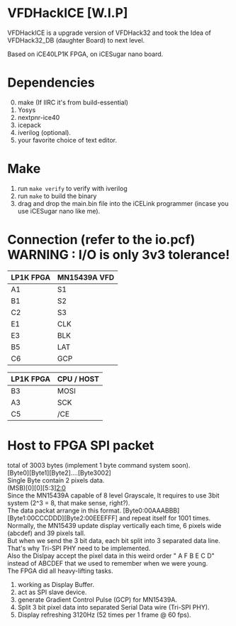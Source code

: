 # VFDHackICE  [W.I.P]

VFDHackICE is a upgrade version of VFDHack32 and took the Idea of VFDHack32_DB (daughter Board) to next level.  

Based on iCE40LP1K FPGA, on iCESugar nano board.

Dependencies 
=

0. make (If IIRC it's from build-essential)
1. Yosys
2. nextpnr-ice40
3. icepack
4. iverilog (optional).
5. your favorite choice of text editor.

Make
=

1. run ```make verify``` to verify with iverilog
2. run ```make``` to build the binary
3. drag and drop the main.bin file into the iCELink programmer (incase you use iCESugar nano like me).

Connection (refer to the io.pcf) WARNING : I/O is only 3v3 tolerance!
=

| LP1K FPGA | MN15439A VFD |
|-----------|--------------|
| A1        |      S1      |
| B1        |      S2      |
| C2        |      S3      |
| E1        |      CLK     |
| E3        |      BLK     |
| B5        |      LAT     |
| C6        |      GCP     |

| LP1K FPGA | CPU / HOST |
|-----------|------------|
| B3        |    MOSI    |
| A3        |     SCK    |
| C5        |     /CE    |

Host to FPGA SPI packet
=

total of 3003 bytes (implement 1 byte command system soon).  
[Byte0][Byte1][Byte2]....[Byte3002]  
Single Byte contain 2 pixels data.  
(MSB)[0][0][5:3][2:0](LSB)  
Since the MN15439A capable of 8 level Grayscale, It requires to use 3bit system (2^3 = 8, that make sense, right?).  
The data packat arrange in this format. 
[Byte0:00AAABBB][Byte1:00CCCDDD][Byte2:00EEEFFF] and repeat itself for 1001 times.
Normally, the MN15439 update display vertically each time, 6 pixels wide (abcdef) and 39 pixels tall.  
But when we send the 3 bit data, each bit split into 3 separated data line. That's why Tri-SPI PHY need to be implemented.  
Also the Dislpay accept the pixel data in this weird order " A F B E C D" instead of ABCDEF that we used to remember when we were young.  
The FPGA did all heavy-lifting tasks.
1. working as Display Buffer.
2. act as SPI slave device.
3. generate Gradient Control Pulse (GCP) for MN15439A.
4. Split 3 bit pixel data into separated Serial Data wire (Tri-SPI PHY).
5. Display refreshing 3120Hz (52 times per 1 frame @ 60 fps).


